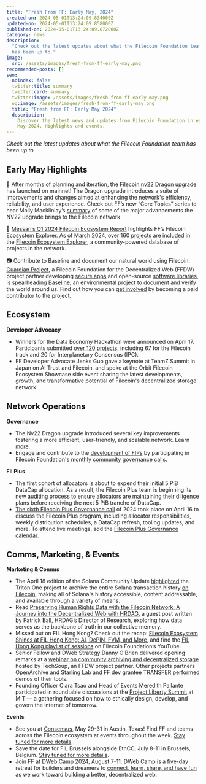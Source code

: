```yaml
---
title: "Fresh From FF: Early May, 2024"
created-on: 2024-05-01T13:24:09.834000Z
updated-on: 2024-05-01T13:24:09.858000Z
published-on: 2024-05-01T13:24:09.872000Z
category: news
description:
  "Check out the latest updates about what the Filecoin Foundation team
  has been up to."
image:
  src: /assets/images/fresh-from-ff-early-may.png
recommended-posts: []
seo:
  noindex: false
  twitter:title: summary
  twitter:card: summary
  twitter:image: /assets/images/fresh-from-ff-early-may.png
  og:image: /assets/images/fresh-from-ff-early-may.png
  title: "Fresh from FF: Early May 2024"
  description:
    Discover the latest news and updates from Filecoin Foundation in early
    May 2024. Highlights and events.
---
```


_Check out the latest updates about what the Filecoin Foundation team has been up to._

## Early May Highlights

🐉 After months of planning and iteration, the [Filecoin nv22 Dragon upgrade](https://fil.org/blog/announcing-the-filecoin-nv22-dragon-upgrade-a-leap-forward-in-network-efficiency-and-flexibility/) has launched on mainnet! The Dragon upgrade introduces a suite of improvements and changes aimed at enhancing the network's efficiency, reliability, and user experience. Check out FF’s new “Core Topics” series to hear Molly Macklinlay’s [summary](https://flight.beehiiv.net/v2/clicks/eyJhbGciOiJIUzI1NiIsInR5cCI6IkpXVCJ9.eyJ1cmwiOiJodHRwczovL3R3aXR0ZXIuY29tL0ZpbEZvdW5kYXRpb24vc3RhdHVzLzE3ODM1Mjg1MzYyNTIyMzYwNDY_dXRtX3NvdXJjZT11cGxvYWQuZmlsLm9yZyZ1dG1fbWVkaXVtPXJlZmVycmFsJnV0bV9jYW1wYWlnbj1kZWNlbnRyYWxpemluZy1lbnZpcm9ubWVudGFsLWRhdGEtZmlsZWNvaW4tZWNvc3lzdGVtLWVmZm9ydHMtdG8tc2FmZWd1YXJkLW91ci1wbGFuZXQtcy1mdXR1cmUiLCJwb3N0X2lkIjoiMDNhNTMyYWUtZTFmNS00YjliLWJkZWEtMWQ3MDM4YzE3OGI4IiwicHVibGljYXRpb25faWQiOiI1ZjE4NjNhMy05Y2ZjLTQ0YjUtYTY3Yi1hNTAwMDkwZDZhNTMiLCJ2aXNpdF90b2tlbiI6IjJkNzY0OWFiLTc1OWQtNDg1OS1hNTUyLTg1NDY4OTc4NTdlNyIsImlhdCI6MTcxNDQwOTUzMCwiaXNzIjoib3JjaGlkIn0.-DkqeVyq9-B1NJYDRdnvqOq5B4VpNQKNfMpMVonojT4) of some of the major advancements the NV22 upgrade brings to the Filecoin network.

📖 [Messari’s Q1 2024 Filecoin Ecosystem Report](https://messari.io/project/filecoin/quarterly-reports/q1-2024) highlights FF’s Filecoin Ecosystem Explorer. As of March 2024, over 160 [projects](https://fil.org/ecosystem/) are included in the [Filecoin Ecosystem Explorer](https://fil.org/ecosystem/), a community-powered database of projects in the network.

📷 Contribute to Baseline and document our natural world using Filecoin. [Guardian Project](https://guardianproject.info/), a Filecoin Foundation for the Decentralized Web (FFDW) project partner developing [secure apps](https://guardianproject.info/apps) and open-source [software libraries](https://guardianproject.info/code), is spearheading [Baseline](https://proofmode.org/baseline), an environmental project to document and verify the world around us. Find out how you can [get involved](https://proofmode.org/baseline) by becoming a paid contributor to the project.

## Ecosystem

**Developer Advocacy**

- Winners for the Data Economy Hackathon were announced on April 17. Participants submitted [over 120 projects](https://dorahacks.io/hackathon/filecoin-data-economy/buidl), including 67 for the Filecoin track and 20 for Interplanetary Consensus (IPC).
- FF Developer Advocate Jenks Guo gave a keynote at TeamZ Summit in Japan on AI Trust and Filecoin, and spoke at the Orbit Filecoin Ecosystem Showcase side event sharing the latest developments, growth, and transformative potential of Filecoin's decentralized storage network.

## Network Operations

**Governance**

- The Nv22 Dragon upgrade introduced several key improvements fostering a more efficient, user-friendly, and scalable network. Learn [more](https://fil.org/blog/announcing-the-filecoin-nv22-dragon-upgrade-a-leap-forward-in-network-efficiency-and-flexibility/).
- Engage and contribute to the [development of FIPs](https://github.com/filecoin-project/FIPs/discussions) by participating in Filecoin Foundation's monthly [community governance calls](https://calendar.google.com/calendar/embed?src=c_909343f97c15e8f23dda6e2612e62fcdee14bceabd8869abe4a52d793bf42b98%40group.calendar.google.com&ctz=America%2FToronto).

**Fil Plus**

- The first cohort of allocators is about to expend their initial 5 PiB DataCap allocation. As a result, the Filecoin Plus team is beginning its new auditing process to ensure allocators are maintaining their diligence plans before receiving the next 5 PiB tranche of DataCap.
- [The sixth Filecoin Plus Governance call](https://www.youtube.com/watch?v=l7BxddPaSg4) of 2024 took place on April 16 to discuss the Filecoin Plus program, including allocator responsibilities, weekly distribution schedules, a DataCap refresh, tooling updates, and more. To attend live meetings, add the [Filecoin Plus Governance calendar](https://www.youtube.com/redirect?event=video_description&redir_token=QUFFLUhqbnJVVnlJaTZJRldFSHNXNXoydXkxT0JzRHVvd3xBQ3Jtc0ttOTB4WVFoM29sUXkxejczRFcxVHNaNHBtcTcxTGJWWXRkUEkwT0ZhQ3NHMXJ6bE9la3JxTndJSjZ2SW1WOXAtbnZ1OFJ6LVZucHFzTnFMZDNaWGlvS3YwUXFnSWU4Uk1obVFFM2IyT0owUHEwUjgzdw&q=https%3A%2F%2Fcalendar.google.com%2Fcalendar%2Fembed%3Fsrc%3Dc_k1gkfoom17g0j8c6bam6uf43j0%2540group.calendar.google.com%26ctz%3DAmerica%252FLos_Angeles&v=l7BxddPaSg4).

## Comms, Marketing, & Events

**Marketing & Comms**

- The April 18 edition of the Solana Community Update [highlighted](https://links.solana.org/e/evib?_t=6b1b9c346a704d0389c0a54539fcad7b&_m=cce4b150eead42069c1cfd3da5c8fb4c&_e=VSw4mjgbOriVAms_zEMB8IuPB7YevzCJ0O2EhIMt-H0uXFS4GEtKNCh-Sj4a11nG) the Triton One project to archive the entire Solana transaction history [on Filecoin](https://twitter.com/FilFoundation/status/1778828615557214380?utm_source=Iterable&utm_medium=email&utm_campaign=campaign_9613869), making all of Solana's history accessible, content addressable, and available through a variety of means.
- Read [Preserving Human Rights Data with the Filecoin Network: A Journey into the Decentralized Web with HRDAG](https://ffdweb.org/blog/preserving-human-rights-data-with-the-filecoin-network-a-journey-into-the-decentralized-web-with-hrdag/), a guest post written by Patrick Ball, HRDAG’s Director of Research, exploring how data serves as the backbone of truth in our collective memory.
- Missed out on FIL Hong Kong? Check out the recap: [Filecoin Ecosystem Shines at FIL Hong Kong: AI, DePIN, FVM, and More](https://fil.org/blog/filecoin-ecosystem-shines-at-fil-hong-kong-ai-depin-fvm-and-more/), and find the [FIL Hong Kong playlist of sessions](https://www.youtube.com/playlist?list=PLp3zrT1ewY0kmq5JSUq2IrqO3Y33PVJsK) on Filecoin Foundation’s YouTube.
- Senior Fellow and DWeb Strategy Danny O’Brien delivered opening remarks at a [webinar on community archiving and decentralized storage](https://youtu.be/fbbqdH73GHY) hosted by TechSoup, an FFDW project partner. Other projects partners OpenArchive and Starling Lab and FF dev grantee TRANSFER performed demos of their tools.
- Founding Officer Clara Tsao and Head of Events Meredith Pallante participated in roundtable discussions at the [Project Liberty Summit](https://www.mccourt.com/project-liberty-institute-inaugural-summit-hosted-in-boston/) at MIT –– a gathering focused on how to ethically design, develop, and govern the internet of tomorrow.

**Events**

- See you at [Consensus](https://consensus2024.coindesk.com/), May 29-31 in Austin, Texas! Find FF and teams across the Filecoin ecosystem at events throughout the week. [Stay tuned for more details](https://hub.fil.org/consensus-24).
- Save the date for FIL Brussels alongside EthCC, July 8-11 in Brussels, Belgium. [Stay tuned for more details](https://fil.org/events/).
- Join FF at [DWeb Camp 2024](https://dwebcamp.org/), August 7-11. DWeb Camp is a five-day retreat for builders and dreamers to [connect, learn, share, and have fun](https://www.youtube.com/playlist?list=PLp3zrT1ewY0mzKno-Tbgi1NX7FUxTNY0_) as we work toward building a better, decentralized web.
